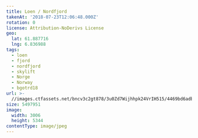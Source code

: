 ```yaml
---
title: Loen / Nordfjord
takenAt: '2018-07-23T12:06:48.000Z'
rotation: 0
license: Attribution-NoDerivs License
geo:
  lat: 61.887716
  lng: 6.836988
tags:
  - loen
  - fjord
  - nordfjord
  - skylift
  - Norge
  - Norway
  - bgotrd18
url: >-
  //images.ctfassets.net/bncv3c2gt878/3u0Zd7Wijhhpk24VrIH515/4469bd6adbc21d07d788980bb3deacc7/loen--nordfjord_42051144510_o
size: 5497951
image:
  width: 3006
  height: 5344
contentType: image/jpeg
---
```


